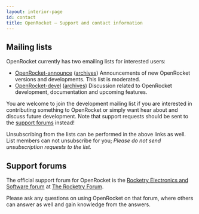 ```yaml
---
layout: interior-page
id: contact 
title: OpenRocket — Support and contact information
---
```


## Mailing lists

OpenRocket currently has two emailing lists for interested users:

 - [OpenRocket-announce](https://lists.sourceforge.net/lists/listinfo/openrocket-announce) ([archives](https://sourceforge.net/mailarchive/forum.php?forum_name=openrocket-announce))
   Announcements of new OpenRocket versions and developments. This list is moderated.
 - [OpenRocket-devel](https://lists.sourceforge.net/lists/listinfo/openrocket-devel) ([archives](https://sourceforge.net/mailarchive/forum.php?forum_name=openrocket-devel))
   Discussion related to OpenRocket development, documentation and upcoming features.

You are welcome to join the development mailing list if you are interested in contributing something to OpenRocket or simply want hear about and discuss future development. Note that support requests should be sent to the [support forums](http://www.rocketryforum.com/forumdisplay.php?f=36) instead!

Unsubscribing from the lists can be performed in the above links as
well. List members can not unsubscribe for you; _Please do not send unsubscription requests to the list._


## Support forums

The official support forum for OpenRocket is the [Rocketry Electronics and Software forum](http://www.rocketryforum.com/forumdisplay.php?36-Rocketry-Electronics-and-Software) at [The Rocketry Forum](http://www.rocketryforum.com/).

Please ask any questions on using OpenRocket on that forum, where others can answer as well and gain knowledge from the answers.
